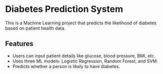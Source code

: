 # Diabetes Prediction System

This is a Machine Learning project that predicts the likelihood of diabetes based on patient health data.

## Features
- Users can input patient details like glucose, blood pressure, BMI, etc.
- Uses three ML models: Logistic Regression, Random Forest, and SVM.
- Predicts whether a person is likely to have diabetes.
 
 
